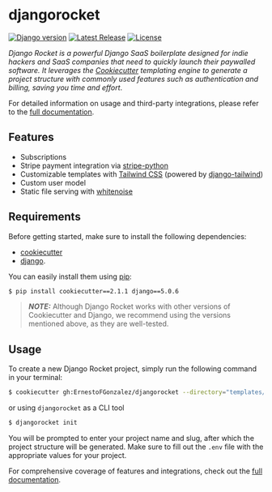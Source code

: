 # djangorocket

[![Django version](https://img.shields.io/badge/django-5.0.6-blue)](https://github.com/ErnestoFGonzalez/djangorocket)
[![Latest Release](https://img.shields.io/github/v/release/ErnestoFGonzalez/djangorocket)](https://github.com/ErnestoFGonzalez/djangorocket/releases)
[![License](https://img.shields.io/badge/license-Apache%202.0-blue.svg)](https://github.com/ErnestoFGonzalez/djangorocket/blob/main/LICENSE.md)

_Django Rocket is a powerful Django SaaS boilerplate designed for indie hackers and SaaS companies that need to quickly launch their paywalled software. It leverages the [Cookiecutter](https://github.com/cookiecutter/cookiecutter) templating engine to generate a project structure with commonly used features such as authentication and billing, saving you time and effort_.

For detailed information on usage and third-party integrations, please refer to the [full documentation](https://djangorocket.com).

## Features

- Subscriptions 
- Stripe payment integration via [stripe-python](https://github.com/stripe/stripe-python)
- Customizable templates with [Tailwind CSS](https://github.com/tailwindlabs/tailwindcss)   (powered by [django-tailwind](https://github.com/timonweb/django-tailwind))
- Custom user model
- Static file serving with [whitenoise](https://github.com/evansd/whitenoise)

## Requirements

Before getting started, make sure to install the following dependencies:
- [cookiecutter](https://github.com/cookiecutter/cookiecutter) 
- [django](https://github.com/django/django). 

You can easily install them using [pip](https://github.com/pypa/pip):

```bash
$ pip install cookiecutter==2.1.1 django==5.0.6
```

> **_NOTE:_** Although Django Rocket works with other versions of Cookiecutter and Django, we recommend using the versions mentioned above, as they are well-tested.

## Usage

To create a new Django Rocket project, simply run the following command in your terminal:

```bash
$ cookiecutter gh:ErnestoFGonzalez/djangorocket --directory="templates/projects/base"
```

or using `djangorocket` as a CLI tool

```bash
$ djangorocket init
```

You will be prompted to enter your project name and slug, after which the project structure will be generated. Make sure to fill out the `.env` file with the appropriate values for your project.

For comprehensive coverage of features and integrations, check out the [full documentation](https://djangorocket.com).
